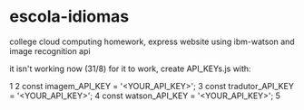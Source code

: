 # escola-idiomas
college cloud computing homework, express website using ibm-watson and image recognition api

it isn't working now (31/8)
for it to work, create API_KEYs.js with:

1
2 const imagem_API_KEY = '<YOUR_API_KEY>';
3 const tradutor_API_KEY = '<YOUR_API_KEY>';
4 const watson_API_KEY = '<YOUR_API_KEY>';
5 